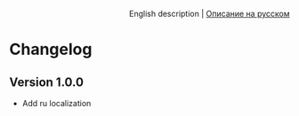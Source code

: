<p align="right">
English description | <a href="/ru/changelog.md">Описание на русском</a>
</p>

# Changelog

## Version 1.0.0

* Add ru localization